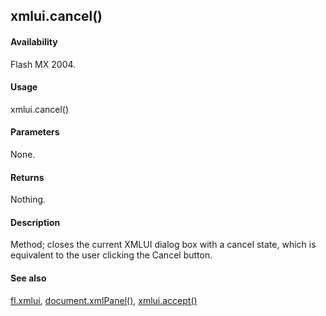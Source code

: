 ## xmlui.cancel()

#### Availability

Flash MX 2004.

#### Usage

xmlui.cancel()

#### Parameters

None.

#### Returns

Nothing.

#### Description

Method; closes the current XMLUI dialog box with a cancel state, which is equivalent to the user clicking the Cancel button.

#### See also

[fl.xmlui](#_bookmark557), [document.xmlPanel()](#_bookmark342), [xmlui.accept()](#_bookmark1153)
